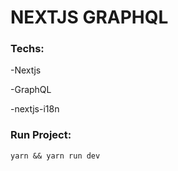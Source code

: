# NEXTJS GRAPHQL

### Techs:
-Nextjs

-GraphQL

-nextjs-i18n


### Run Project:

`yarn && yarn run dev`